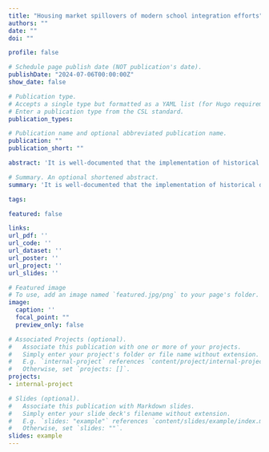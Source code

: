 ```yaml
---
title: "Housing market spillovers of modern school integration efforts"
authors: ""
date: ""
doi: ""

profile: false

# Schedule page publish date (NOT publication's date).
publishDate: "2024-07-06T00:00:00Z"
show_date: false

# Publication type.
# Accepts a single type but formatted as a YAML list (for Hugo requirements).
# Enter a publication type from the CSL standard.
publication_types:

# Publication name and optional abbreviated publication name.
publication: ""
publication_short: ""

abstract: 'It is well-documented that the implementation of historical desegregation plans often led to "white flight," where white parents affected by integration plans either moved their children to private schools or relocated to avoid integration. However, the extent to which white or "rich" flight continues in response to modern school integration efforts is unclear. This paper examines the persistence of this phenomenon by studying a recent elementary school integration policy implemented by Charlotte-Mecklenburg Schools (CMS) in 2018. Using data on house characteristics, house sales, and CMS attendance boundaries before and after the policy change, I compare properties on either side of the affected attendance boundaries — one affected by the policy and the other not — to determine whether the policy influenced the likelihood of a house being sold or the sale price of houses.'

# Summary. An optional shortened abstract.
summary: 'It is well-documented that the implementation of historical desegregation plans often led to "white flight," where white parents affected by integration plans either moved their children to private schools or relocated to avoid integration. However, the extent to which white or "rich" flight continues in response to modern school integration efforts is unclear. This paper examines the persistence of this phenomenon by studying a recent elementary school integration policy implemented by Charlotte-Mecklenburg Schools (CMS) in 2018. Using data on house characteristics, house sales, and CMS attendance boundaries before and after the policy change, I compare properties on either side of the affected attendance boundaries — one affected by the policy and the other not — to determine whether the policy influenced the likelihood of a house being sold or the sale price of houses.'

tags:

featured: false

links:
url_pdf: ''
url_code: ''
url_dataset: ''
url_poster: ''
url_project: ''
url_slides: ''

# Featured image
# To use, add an image named `featured.jpg/png` to your page's folder. 
image:
  caption: ''
  focal_point: ""
  preview_only: false

# Associated Projects (optional).
#   Associate this publication with one or more of your projects.
#   Simply enter your project's folder or file name without extension.
#   E.g. `internal-project` references `content/project/internal-project/index.md`.
#   Otherwise, set `projects: []`.
projects:
- internal-project

# Slides (optional).
#   Associate this publication with Markdown slides.
#   Simply enter your slide deck's filename without extension.
#   E.g. `slides: "example"` references `content/slides/example/index.md`.
#   Otherwise, set `slides: ""`.
slides: example
---
```

